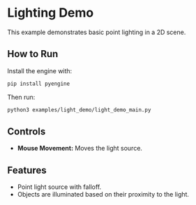 # Lighting Demo

This example demonstrates basic point lighting in a 2D scene.

## How to Run

Install the engine with:

```bash
pip install pyengine
```

Then run:

```bash
python3 examples/light_demo/light_demo_main.py
```

## Controls

- **Mouse Movement:** Moves the light source.

## Features

- Point light source with falloff.
- Objects are illuminated based on their proximity to the light.


